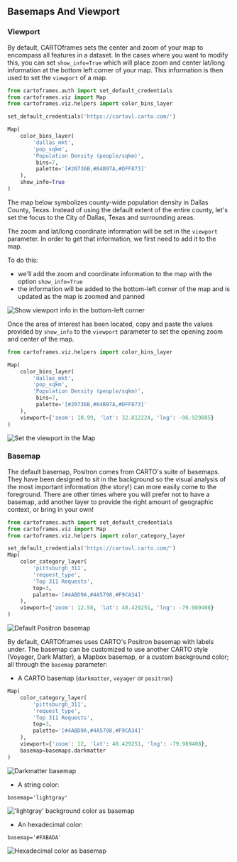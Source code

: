 ## Basemaps And Viewport

### Viewport

By default, CARTOframes sets the center and zoom of your map to encompass all features in a dataset. In the cases where you want to modify this, you can set `show_info=True` which will place zoom and center lat/long information at the bottom left corner of your map. This information is then used to set the `viewport` of a map.

```py
from cartoframes.auth import set_default_credentials
from cartoframes.viz import Map
from cartoframes.viz.helpers import color_bins_layer

set_default_credentials('https://cartovl.carto.com/')

Map(
    color_bins_layer(
        'dallas_mkt',
        'pop_sqkm',
        'Population Density (people/sqkm)',
         bins=7,
         palette='[#20736B,#64B97A,#DFF873]'
    ),
    show_info=True
)
```

The map below symbolizes county-wide population density in Dallas County, Texas. Instead of using the default extent of the entire county, let's set the focus to the City of Dallas, Texas and surrounding areas.

The zoom and lat/long coordinate information will be set in the `viewport` parameter. In order to get that information, we first need to add it to the map.

To do this:
- we'll add the zoom and coordinate information to the map with the option `show_info=True`
- the information will be added to the bottom-left corner of the map and is updated as the map is zoomed and panned

![Show viewport info in the bottom-left corner](../../img/guides/basemap/guide-basemaps-1.png)

Once the area of interest has been located, copy and paste the values provided by `show_info` to the `viewport` parameter to set the opening zoom and center of the map.

```py
from cartoframes.viz.helpers import color_bins_layer

Map(
    color_bins_layer(
        'dallas_mkt',
        'pop_sqkm',
        'Population Density (people/sqkm)',
         bins=7,
         palette='[#20736B,#64B97A,#DFF873]'
    ),
    viewport={'zoom': 10.99, 'lat': 32.812224, 'lng': -96.929885}
)
```

![Set the viewport in the Map](../../img/guides/basemap/guide-basemaps-2.png)

### Basemap

The default basemap, Positron comes from CARTO's suite of basemaps. They have been designed to sit in the background so the visual analysis of the most important information (the story!) can more easily come to the foreground. There are other times where you will prefer not to have a basemap, add another layer to provide the right amount of geographic context, or bring in your own!

```py
from cartoframes.auth import set_default_credentials
from cartoframes.viz import Map
from cartoframes.viz.helpers import color_category_layer

set_default_credentials('https://cartovl.carto.com/')
Map(
    color_category_layer(
        'pittsburgh_311',
        'request_type',
        'Top 311 Requests',
        top=3,
        palette='[#4ABD9A,#4A5798,#F9CA34]'
    ),
    viewport={'zoom': 12.58, 'lat': 40.429251, 'lng': -79.989408}
)
```

![Default Positron basemap](../../img/guides/basemap/guide-basemaps-3.png)

By default, CARTOframes uses CARTO's Positron basemap with labels under. The basemap can be customized to use another CARTO style (Voyager, Dark Matter), a Mapbox basemap, or a custom background color; all through the `basemap` parameter:

- A CARTO basemap (`darkmatter`, `voyager` or `positron`)

```py
Map(
    color_category_layer(
        'pittsburgh_311',
        'request_type',
        'Top 311 Requests',
        top=3,
        palette='[#4ABD9A,#4A5798,#F9CA34]'
    ),
    viewport={'zoom': 12, 'lat': 40.429251, 'lng': -79.989408},
    basemap=basemaps.darkmatter
)
```

![Darkmatter basemap](../../img/guides/basemap/guide-basemaps-4.png)

- A string color:

`basemap='lightgray'`

!['lightgray' background color as basemap](../../img/guides/basemap/guide-basemaps-5.png)

- An hexadecimal color:

`basemap='#FABADA'`

![Hexadecimal color as basemap](../../img/guides/basemap/guide-basemaps-6.png)
